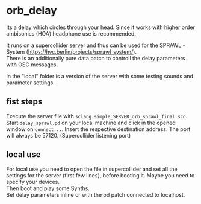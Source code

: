 # orb_delay

Its a delay which circles through your head.
Since it works with higher order ambisonics (HOA) headphone use is recommended.

It runs on a supercollider server and thus can be used for the SPRAWL - System (https://hvc.berlin/projects/sprawl_system/).   
There is an additionally pure data patch to controll the delay parameters with OSC messages. 

In the "local" folder is a version of the server with some testing sounds and parameter settings.

## fist steps

Execute the server file with `sclang simple_SERVER_orb_sprawl_final.scd`.   
Start `delay_sprawl.pd` on your local machine and click in the opened window on `connect...`. Insert the respective destination address.
The port will always be 57120. (Supercollider listening port)


## local use

For local use you need to open the file in supercollider and set all the settings for the server (first few lines), before booting it.
Maybe you need to specify your devices.   
Then boot and play some Synths.   
Set delay parameters inline or with the pd patch connected to localhost.

